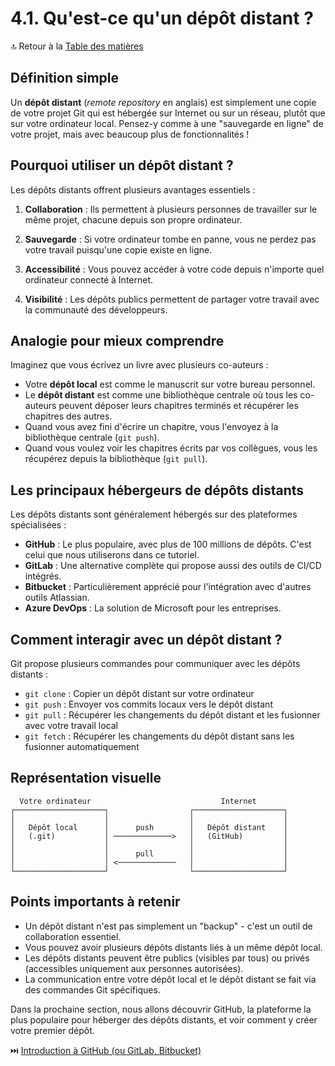 # 4.1. Qu'est-ce qu'un dépôt distant ?

🔝 Retour à la [Table des matières](/SOMMAIRE.md)

## Définition simple

Un **dépôt distant** (*remote repository* en anglais) est simplement une copie de votre projet Git qui est hébergée sur Internet ou sur un réseau, plutôt que sur votre ordinateur local. Pensez-y comme à une "sauvegarde en ligne" de votre projet, mais avec beaucoup plus de fonctionnalités !

## Pourquoi utiliser un dépôt distant ?

Les dépôts distants offrent plusieurs avantages essentiels :

1. **Collaboration** : Ils permettent à plusieurs personnes de travailler sur le même projet, chacune depuis son propre ordinateur.

2. **Sauvegarde** : Si votre ordinateur tombe en panne, vous ne perdez pas votre travail puisqu'une copie existe en ligne.

3. **Accessibilité** : Vous pouvez accéder à votre code depuis n'importe quel ordinateur connecté à Internet.

4. **Visibilité** : Les dépôts publics permettent de partager votre travail avec la communauté des développeurs.

## Analogie pour mieux comprendre

Imaginez que vous écrivez un livre avec plusieurs co-auteurs :

- Votre **dépôt local** est comme le manuscrit sur votre bureau personnel.
- Le **dépôt distant** est comme une bibliothèque centrale où tous les co-auteurs peuvent déposer leurs chapitres terminés et récupérer les chapitres des autres.
- Quand vous avez fini d'écrire un chapitre, vous l'envoyez à la bibliothèque centrale (`git push`).
- Quand vous voulez voir les chapitres écrits par vos collègues, vous les récupérez depuis la bibliothèque (`git pull`).

## Les principaux hébergeurs de dépôts distants

Les dépôts distants sont généralement hébergés sur des plateformes spécialisées :

- **GitHub** : Le plus populaire, avec plus de 100 millions de dépôts. C'est celui que nous utiliserons dans ce tutoriel.
- **GitLab** : Une alternative complète qui propose aussi des outils de CI/CD intégrés.
- **Bitbucket** : Particulièrement apprécié pour l'intégration avec d'autres outils Atlassian.
- **Azure DevOps** : La solution de Microsoft pour les entreprises.

## Comment interagir avec un dépôt distant ?

Git propose plusieurs commandes pour communiquer avec les dépôts distants :

- `git clone` : Copier un dépôt distant sur votre ordinateur
- `git push` : Envoyer vos commits locaux vers le dépôt distant
- `git pull` : Récupérer les changements du dépôt distant et les fusionner avec votre travail local
- `git fetch` : Récupérer les changements du dépôt distant sans les fusionner automatiquement

## Représentation visuelle

```
  Votre ordinateur                             Internet
┌────────────────────┐                  ┌────────────────────┐
│                    │                  │                    │
│   Dépôt local      │      push        │   Dépôt distant    │
│   (.git)           │ ─────────────>   │   (GitHub)         │
│                    │                  │                    │
│                    │      pull        │                    │
│                    │ <─────────────   │                    │
└────────────────────┘                  └────────────────────┘
```

## Points importants à retenir

- Un dépôt distant n'est pas simplement un "backup" - c'est un outil de collaboration essentiel.
- Vous pouvez avoir plusieurs dépôts distants liés à un même dépôt local.
- Les dépôts distants peuvent être publics (visibles par tous) ou privés (accessibles uniquement aux personnes autorisées).
- La communication entre votre dépôt local et le dépôt distant se fait via des commandes Git spécifiques.

Dans la prochaine section, nous allons découvrir GitHub, la plateforme la plus populaire pour héberger des dépôts distants, et voir comment y créer votre premier dépôt.

⏭️ [Introduction à GitHub (ou GitLab, Bitbucket)](/module-4-git-a-plusieurs-git-et-github/02-introduction-a-github.md)
